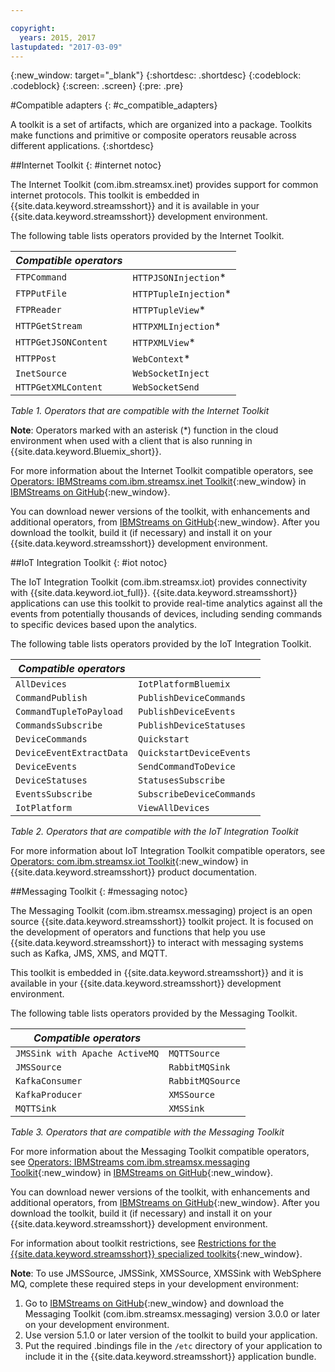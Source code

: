 ```yaml
---

copyright:
  years: 2015, 2017
lastupdated: "2017-03-09"
---
```


<!-- Attribute definitions -->
{:new_window: target="_blank"}
{:shortdesc: .shortdesc}
{:codeblock: .codeblock}
{:screen: .screen}
{:pre: .pre}

#Compatible adapters
{: #c_compatible_adapters}


A toolkit is a set of artifacts, which are organized into a package. Toolkits make functions and primitive or composite operators reusable across different applications.
{:shortdesc}

##Internet Toolkit
{: #internet notoc}

The Internet Toolkit (com.ibm.streamsx.inet) provides support for common internet protocols. This toolkit is embedded in {{site.data.keyword.streamsshort}} and it is available in your {{site.data.keyword.streamsshort}} development environment.

The following table lists operators provided by the Internet Toolkit.


| ***Compatible operators*** | 							           |
| ---------------------------| ----------------------- |
| `FTPCommand` 	   		 	     |	`HTTPJSONInjection`*   | 	 	 	
|  `FTPPutFile`				       |	`HTTPTupleInjection`*	 |
| `FTPReader`    	 		       | 	`HTTPTupleView`*		   |
| `HTTPGetStream`			       | 	`HTTPXMLInjection`*		 |
| `HTTPGetJSONContent`	 	   |  `HTTPXMLView`*			 	 |
| `HTTPPost`				         |  `WebContext`*				   |
| `InetSource`				       |  `WebSocketInject`			 |
| `HTTPGetXMLContent`		     |  `WebSocketSend`			 	 |

*Table 1. Operators that are compatible with the Internet Toolkit*

**Note**: Operators marked with an asterisk (*) function in the cloud environment when used with a client that is also running in {{site.data.keyword.Bluemix_short}}.

For more information about the Internet Toolkit compatible operators, see [Operators: IBMStreams com.ibm.streamsx.inet Toolkit](http://ibmstreams.github.io/streamsx.inet/com.ibm.streamsx.inet/doc/spldoc/html/toolkits/ix$Operator.html){:new_window} in [IBMStreams on GitHub](https://github.com/IBMStreams){:new_window}.

You can download newer versions of the toolkit, with enhancements and additional operators, from [IBMStreams on GitHub](https://github.com/IBMStreams){:new_window}. After you download the toolkit, build it (if necessary) and install it on your {{site.data.keyword.streamsshort}} development environment.

##IoT Integration Toolkit
{: #iot notoc}

The IoT Integration Toolkit (com.ibm.streamsx.iot) provides connectivity with {{site.data.keyword.iot_full}}. {{site.data.keyword.streamsshort}} applications can use this toolkit to provide real-time analytics against all the events from potentially thousands of devices, including sending commands to specific devices based upon the analytics.

The following table lists operators provided by the IoT Integration Toolkit.


| ***Compatible operators*** | 							               |
| ---------------------------| --------------------------- |
| `AllDevices` 	   			     |	`IotPlatformBluemix`  		 | 	 	 	
| `CommandPublish`		 	     |	`PublishDeviceCommands`		 |
| `CommandTupleToPayload`	   | 	`PublishDeviceEvents`	 	   |
| `CommandsSubscribe`	 	     | 	`PublishDeviceStatuses`		 |
| `DeviceCommands`	 	 	     |  `Quickstart`				       |
| `DeviceEventExtractData`	 |  `QuickstartDeviceEvents`	 |
| `DeviceEvents`			       |  `SendCommandToDevice`		   |
| `DeviceStatuses`		 	     |  `StatusesSubscribe`			   |
| `EventsSubscribe`			     |  `SubscribeDeviceCommands`	 |
| `IotPlatform`				       |  `ViewAllDevices`			     |

*Table 2. Operators that are compatible with the IoT Integration Toolkit*

For more information about IoT Integration Toolkit compatible operators, see [Operators: com.ibm.streamsx.iot Toolkit](http://www.ibm.com/support/knowledgecenter/SSCRJU_4.2.0/com.ibm.streams.toolkits.doc/spldoc/dita/tk$com.ibm.streamsx.iot/ix$Operator.html?lang=en){:new_window} in {{site.data.keyword.streamsshort}} product documentation.

##Messaging Toolkit
{: #messaging notoc}

The Messaging Toolkit (com.ibm.streamsx.messaging) project is an open source {{site.data.keyword.streamsshort}} toolkit project. It is focused on the development of operators and functions that help you use {{site.data.keyword.streamsshort}} to interact with messaging systems such as Kafka, JMS, XMS, and MQTT.

This toolkit is embedded in {{site.data.keyword.streamsshort}} and it is available in your {{site.data.keyword.streamsshort}} development environment.

The following table lists operators provided by the Messaging Toolkit.


| ***Compatible operators*** 		    | 						       |
| ---------------------------------	| ------------------ |
| `JMSSink with Apache ActiveMQ`   	|	`MQTTSource`  	   | 	 	 	
| `JMSSource`		 	 			            |	`RabbitMQSink`		 |
| `KafkaConsumer`	 				          | `RabbitMQSource`	 |
| `KafkaProducer`	 	 			          | `XMSSource`	       |
| `MQTTSink`	 	 	 			            |  `XMSSink`				 |

*Table 3. Operators that are compatible with the Messaging Toolkit*

For more information about the Messaging Toolkit compatible operators, see [Operators: IBMStreams com.ibm.streamsx.messaging Toolkit](http://ibmstreams.github.io/streamsx.messaging/com.ibm.streamsx.messaging/doc/spldoc/html/toolkits/ix$Operator.html){:new_window} in [IBMStreams on GitHub](https://github.com/IBMStreams){:new_window}.

You can download newer versions of the toolkit, with enhancements and additional operators, from [IBMStreams on GitHub](https://github.com/IBMStreams){:new_window}. After you download the toolkit, build it (if necessary) and install it on your {{site.data.keyword.streamsshort}} development environment.

For information about toolkit restrictions, see [Restrictions for the {{site.data.keyword.streamsshort}} specialized toolkits](http://www.ibm.com/support/knowledgecenter/SSCRJU_4.2.0/com.ibm.streams.install.doc/doc/ibminfospherestreams-install-toolkit-restrictions.html){:new_window}.

**Note**: To use JMSSource, JMSSink, XMSSource, XMSSink with WebSphere MQ, complete these required steps in your development environment:

1. Go to [IBMStreams on GitHub](https://github.com/IBMStreams){:new_window} and download the Messaging Toolkit (com.ibm.streamsx.messaging) version 3.0.0 or later on your development environment.
2. Use version 5.1.0 or later version of the toolkit to build your application.
3. Put the required .bindings file in the `/etc` directory of your application to include it in the {{site.data.keyword.streamsshort}} application bundle.

